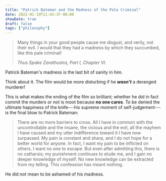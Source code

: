 ```yaml
---
title: "Patrick Bateman and the Madness of the Pale Criminal"
date: 2022-01-19T11:43:37-08:00
showDate: true
draft: false
tags: ["philosophy"]
---
```


> Many things in your good people cause me disgust, and verily, not their evil. I would that they had a madness by which they succumbed, like this pale criminal!
>
> _Thus Spake Zarathustra, Part I, Chapter VI._

Patrick Bateman's madness is the last bit of sanity in him.

Think about it. The film would be more disturbing if he **_wasn't_** a deranged murderer!

This is what makes the ending of the film so brilliant; whether he did in fact commit the murders or not is moot because **no one cares**. To be denied the ultimate happiness of the knife---his supreme moment of self-judgement---is the final blow to Patrick Bateman:

> There are no more barriers to cross. All I have in common with the uncontrollable and the insane, the vicious and the evil, all the mayhem I have caused and my utter indifference toward it I have now surpassed. My pain is constant and sharp, and I do not hope for a better world for anyone. In fact, I want my pain to be inflicted on others. I want no one to escape. But even after admitting this, there is no catharsis; my punishment continues to elude me, and I gain no deeper knowledge of myself. No new knowledge can be extracted from my telling. This confession has meant nothing.

He did not mean to be ashamed of his madness.

